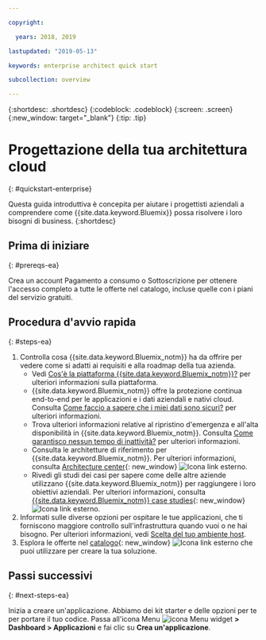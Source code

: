 ```yaml
---

copyright:

  years: 2018, 2019

lastupdated: "2019-05-13"

keywords: enterprise architect quick start

subcollection: overview

---
```


{:shortdesc: .shortdesc}
{:codeblock: .codeblock}
{:screen: .screen}
{:new_window: target="_blank"}
{:tip: .tip}

# Progettazione della tua architettura cloud
{: #quickstart-enterprise}

Questa guida introduttiva è concepita per aiutare i progettisti aziendali a comprendere come {{site.data.keyword.Bluemix}} possa risolvere i loro bisogni di business. 
{:shortdesc}

## Prima di iniziare
{: #prereqs-ea}

Crea un account Pagamento a consumo o Sottoscrizione per ottenere l'accesso completo a tutte le offerte nel catalogo, incluse quelle con i piani del servizio gratuiti. 

## Procedura d'avvio rapida
{: #steps-ea}

1. Controlla cosa {{site.data.keyword.Bluemix_notm}} ha da offrire per vedere come si adatti ai requisiti e alla roadmap della tua azienda. 
    * Vedi [Cos'è la piattaforma {{site.data.keyword.Bluemix_notm}}?](/docs/overview?topic=overview-whatis-platform) per ulteriori informazioni sulla piattaforma. 
    * {{site.data.keyword.Bluemix_notm}} offre la protezione continua end-to-end per le applicazioni e i dati aziendali e nativi cloud. Consulta [Come faccio a sapere che i miei dati sono sicuri?](/docs/overview?topic=overview-security) per ulteriori informazioni. 
    * Trova ulteriori informazioni relative al ripristino d'emergenza e all'alta disponibilità in {{site.data.keyword.Bluemix_notm}}. Consulta [Come garantisco nessun tempo di inattività?](/docs/overview?topic=overview-zero-downtime) per ulteriori informazioni.
    * Consulta le architetture di riferimento per {{site.data.keyword.Bluemix_notm}}. Per ulteriori informazioni, consulta [Architecture center](https://www.ibm.com/cloud/garage/architectures){: new_window} ![Icona link esterno](../icons/launch-glyph.svg). 
    * Rivedi gli studi dei casi per sapere come delle altre aziende utilizzano {{site.data.keyword.Bluemix_notm}} per raggiungere i loro obiettivi aziendali. Per ulteriori informazioni, consulta [{{site.data.keyword.Bluemix_notm}} case studies](https://www.ibm.com/cloud-computing/bluemix/case-studies){: new_window} ![Icona link esterno](../icons/launch-glyph.svg). 
2. Informati sulle diverse opzioni per ospitare le tue applicazioni, che ti forniscono maggiore controllo sull'infrastruttura quando vuoi o ne hai bisogno. Per ulteriori informazioni, vedi [Scelta del tuo ambiente host](/docs/apps/tutorials?topic=creating-apps-hosting).
3. Esplora le offerte nel [catalogo](https://cloud.ibm.com/catalog){: new_window} ![Icona link esterno](../icons/launch-glyph.svg) che puoi utilizzare per creare la tua soluzione.

## Passi successivi
{: #next-steps-ea}

Inizia a creare un'applicazione. Abbiamo dei kit starter e delle opzioni per te per portare il tuo codice. Passa all'icona Menu ![icona Menu](../icons/icon_hamburger.svg) widget **> Dashboard > Applicazioni** e fai clic su **Crea un'applicazione**.

